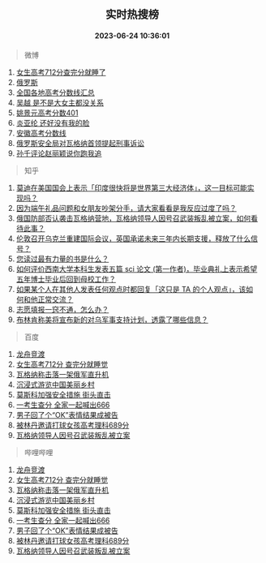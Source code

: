 <div align="center"><h2>实时热搜榜</h2><h4>2023-06-24 10:36:01</h4></div>

> 微博  

1. [女生高考712分查完分就睡了](https://s.weibo.com/weibo?q=%23%E5%A5%B3%E7%94%9F%E9%AB%98%E8%80%83712%E5%88%86%E6%9F%A5%E5%AE%8C%E5%88%86%E5%B0%B1%E7%9D%A1%E4%BA%86%23&t=31&band_rank=1&Refer=top)<br />
2. [俄罗斯](https://s.weibo.com/weibo?q=%23%E4%BF%84%E7%BD%97%E6%96%AF%23&t=31&band_rank=2&Refer=top)<br />
3. [全国各地高考分数线汇总](https://s.weibo.com/weibo?q=%23%E5%85%A8%E5%9B%BD%E5%90%84%E5%9C%B0%E9%AB%98%E8%80%83%E5%88%86%E6%95%B0%E7%BA%BF%E6%B1%87%E6%80%BB%23&t=31&band_rank=3&Refer=top)<br />
4. [吴越 是不是大女主都没关系](https://s.weibo.com/weibo?q=%E5%90%B4%E8%B6%8A%20%E6%98%AF%E4%B8%8D%E6%98%AF%E5%A4%A7%E5%A5%B3%E4%B8%BB%E9%83%BD%E6%B2%A1%E5%85%B3%E7%B3%BB&t=31&band_rank=4&Refer=top)<br />
5. [姚景元高考分数401](https://s.weibo.com/weibo?q=%23%E5%A7%9A%E6%99%AF%E5%85%83%E9%AB%98%E8%80%83%E5%88%86%E6%95%B0401%23&t=31&band_rank=5&Refer=top)<br />
6. [炎亚纶 还好没有我的脸](https://s.weibo.com/weibo?q=%E7%82%8E%E4%BA%9A%E7%BA%B6%20%E8%BF%98%E5%A5%BD%E6%B2%A1%E6%9C%89%E6%88%91%E7%9A%84%E8%84%B8&t=31&band_rank=6&Refer=top)<br />
7. [安徽高考分数线](https://s.weibo.com/weibo?q=%23%E5%AE%89%E5%BE%BD%E9%AB%98%E8%80%83%E5%88%86%E6%95%B0%E7%BA%BF%23&t=31&band_rank=7&Refer=top)<br />
8. [俄罗斯安全局对瓦格纳首领提起刑事诉讼](https://s.weibo.com/weibo?q=%23%E4%BF%84%E7%BD%97%E6%96%AF%E5%AE%89%E5%85%A8%E5%B1%80%E5%AF%B9%E7%93%A6%E6%A0%BC%E7%BA%B3%E9%A6%96%E9%A2%86%E6%8F%90%E8%B5%B7%E5%88%91%E4%BA%8B%E8%AF%89%E8%AE%BC%23&t=31&band_rank=8&Refer=top)<br />
9. [孙千评论赵丽颖说你跑我追](https://s.weibo.com/weibo?q=%23%E5%AD%99%E5%8D%83%E8%AF%84%E8%AE%BA%E8%B5%B5%E4%B8%BD%E9%A2%96%E8%AF%B4%E4%BD%A0%E8%B7%91%E6%88%91%E8%BF%BD%23&t=31&band_rank=9&Refer=top)<br />

> 知乎  

1. [莫迪在美国国会上表示「印度很快将是世界第三大经济体」，这一目标可能实现吗？](https://www.zhihu.com/question/608151767)<br />
2. [因为端午礼品问题和女朋友吵架分手，请大家看看是我反应过度了吗？](https://www.zhihu.com/question/607441090)<br />
3. [俄国防部否认袭击瓦格纳营地，瓦格纳领导人因号召武装叛乱被立案，如何看待此事？](https://www.zhihu.com/question/608218892)<br />
4. [伦敦召开乌克兰重建国际会议，英国承诺未来三年内长期支援，释放了什么信号？](https://www.zhihu.com/question/607977808)<br />
5. [您读过最有力量的书是什么？](https://www.zhihu.com/question/603556848)<br />
6. [如何评价西南大学本科生发表五篇 sci 论文 (第一作者)，毕业典礼上表示希望五年博士毕业后回到母校工作？](https://www.zhihu.com/question/607703486)<br />
7. [如果某个人在其他人发表任何观点时都回复「这只是 TA 的个人观点」，该如何和他正常交流？](https://www.zhihu.com/question/608126713)<br />
8. [志愿填报一窍不通，怎么办？](https://www.zhihu.com/question/595485450)<br />
9. [布林肯称美将宣布新的对乌军事支持计划，透露了哪些信息？](https://www.zhihu.com/question/607773006)<br />

> 百度  

1. [龙舟竞渡](https://www.baidu.com/s?wd=%E9%BE%99%E8%88%9F%E7%AB%9E%E6%B8%A1&sa=fyb_news&rsv_dl=fyb_news)<br />
2. [女生高考712分 查完分就睡觉](https://www.baidu.com/s?wd=%E5%A5%B3%E7%94%9F%E9%AB%98%E8%80%83712%E5%88%86+%E6%9F%A5%E5%AE%8C%E5%88%86%E5%B0%B1%E7%9D%A1%E8%A7%89&sa=fyb_news&rsv_dl=fyb_news)<br />
3. [瓦格纳称击落一架俄军直升机](https://www.baidu.com/s?wd=%E7%93%A6%E6%A0%BC%E7%BA%B3%E7%A7%B0%E5%87%BB%E8%90%BD%E4%B8%80%E6%9E%B6%E4%BF%84%E5%86%9B%E7%9B%B4%E5%8D%87%E6%9C%BA&sa=fyb_news&rsv_dl=fyb_news)<br />
4. [沉浸式游览中国美丽乡村](https://www.baidu.com/s?wd=%E6%B2%89%E6%B5%B8%E5%BC%8F%E6%B8%B8%E8%A7%88%E4%B8%AD%E5%9B%BD%E7%BE%8E%E4%B8%BD%E4%B9%A1%E6%9D%91&sa=fyb_news&rsv_dl=fyb_news)<br />
5. [莫斯科加强安全措施 街头直击](https://www.baidu.com/s?wd=%E8%8E%AB%E6%96%AF%E7%A7%91%E5%8A%A0%E5%BC%BA%E5%AE%89%E5%85%A8%E6%8E%AA%E6%96%BD+%E8%A1%97%E5%A4%B4%E7%9B%B4%E5%87%BB&sa=fyb_news&rsv_dl=fyb_news)<br />
6. [一考生查分 全家一起喊出666](https://www.baidu.com/s?wd=%E4%B8%80%E8%80%83%E7%94%9F%E6%9F%A5%E5%88%86+%E5%85%A8%E5%AE%B6%E4%B8%80%E8%B5%B7%E5%96%8A%E5%87%BA666&sa=fyb_news&rsv_dl=fyb_news)<br />
7. [男子回了个“OK”表情结果成被告](https://www.baidu.com/s?wd=%E7%94%B7%E5%AD%90%E5%9B%9E%E4%BA%86%E4%B8%AA%E2%80%9COK%E2%80%9D%E8%A1%A8%E6%83%85%E7%BB%93%E6%9E%9C%E6%88%90%E8%A2%AB%E5%91%8A&sa=fyb_news&rsv_dl=fyb_news)<br />
8. [被林丹邀请打球女孩高考理科689分](https://www.baidu.com/s?wd=%E8%A2%AB%E6%9E%97%E4%B8%B9%E9%82%80%E8%AF%B7%E6%89%93%E7%90%83%E5%A5%B3%E5%AD%A9%E9%AB%98%E8%80%83%E7%90%86%E7%A7%91689%E5%88%86&sa=fyb_news&rsv_dl=fyb_news)<br />
9. [瓦格纳领导人因号召武装叛乱被立案](https://www.baidu.com/s?wd=%E7%93%A6%E6%A0%BC%E7%BA%B3%E9%A2%86%E5%AF%BC%E4%BA%BA%E5%9B%A0%E5%8F%B7%E5%8F%AC%E6%AD%A6%E8%A3%85%E5%8F%9B%E4%B9%B1%E8%A2%AB%E7%AB%8B%E6%A1%88&sa=fyb_news&rsv_dl=fyb_news)<br />

> 哔哩哔哩  

1. [龙舟竞渡](https://www.baidu.com/s?wd=%E9%BE%99%E8%88%9F%E7%AB%9E%E6%B8%A1&sa=fyb_news&rsv_dl=fyb_news)<br />
2. [女生高考712分 查完分就睡觉](https://www.baidu.com/s?wd=%E5%A5%B3%E7%94%9F%E9%AB%98%E8%80%83712%E5%88%86+%E6%9F%A5%E5%AE%8C%E5%88%86%E5%B0%B1%E7%9D%A1%E8%A7%89&sa=fyb_news&rsv_dl=fyb_news)<br />
3. [瓦格纳称击落一架俄军直升机](https://www.baidu.com/s?wd=%E7%93%A6%E6%A0%BC%E7%BA%B3%E7%A7%B0%E5%87%BB%E8%90%BD%E4%B8%80%E6%9E%B6%E4%BF%84%E5%86%9B%E7%9B%B4%E5%8D%87%E6%9C%BA&sa=fyb_news&rsv_dl=fyb_news)<br />
4. [沉浸式游览中国美丽乡村](https://www.baidu.com/s?wd=%E6%B2%89%E6%B5%B8%E5%BC%8F%E6%B8%B8%E8%A7%88%E4%B8%AD%E5%9B%BD%E7%BE%8E%E4%B8%BD%E4%B9%A1%E6%9D%91&sa=fyb_news&rsv_dl=fyb_news)<br />
5. [莫斯科加强安全措施 街头直击](https://www.baidu.com/s?wd=%E8%8E%AB%E6%96%AF%E7%A7%91%E5%8A%A0%E5%BC%BA%E5%AE%89%E5%85%A8%E6%8E%AA%E6%96%BD+%E8%A1%97%E5%A4%B4%E7%9B%B4%E5%87%BB&sa=fyb_news&rsv_dl=fyb_news)<br />
6. [一考生查分 全家一起喊出666](https://www.baidu.com/s?wd=%E4%B8%80%E8%80%83%E7%94%9F%E6%9F%A5%E5%88%86+%E5%85%A8%E5%AE%B6%E4%B8%80%E8%B5%B7%E5%96%8A%E5%87%BA666&sa=fyb_news&rsv_dl=fyb_news)<br />
7. [男子回了个“OK”表情结果成被告](https://www.baidu.com/s?wd=%E7%94%B7%E5%AD%90%E5%9B%9E%E4%BA%86%E4%B8%AA%E2%80%9COK%E2%80%9D%E8%A1%A8%E6%83%85%E7%BB%93%E6%9E%9C%E6%88%90%E8%A2%AB%E5%91%8A&sa=fyb_news&rsv_dl=fyb_news)<br />
8. [被林丹邀请打球女孩高考理科689分](https://www.baidu.com/s?wd=%E8%A2%AB%E6%9E%97%E4%B8%B9%E9%82%80%E8%AF%B7%E6%89%93%E7%90%83%E5%A5%B3%E5%AD%A9%E9%AB%98%E8%80%83%E7%90%86%E7%A7%91689%E5%88%86&sa=fyb_news&rsv_dl=fyb_news)<br />
9. [瓦格纳领导人因号召武装叛乱被立案](https://www.baidu.com/s?wd=%E7%93%A6%E6%A0%BC%E7%BA%B3%E9%A2%86%E5%AF%BC%E4%BA%BA%E5%9B%A0%E5%8F%B7%E5%8F%AC%E6%AD%A6%E8%A3%85%E5%8F%9B%E4%B9%B1%E8%A2%AB%E7%AB%8B%E6%A1%88&sa=fyb_news&rsv_dl=fyb_news)<br />
